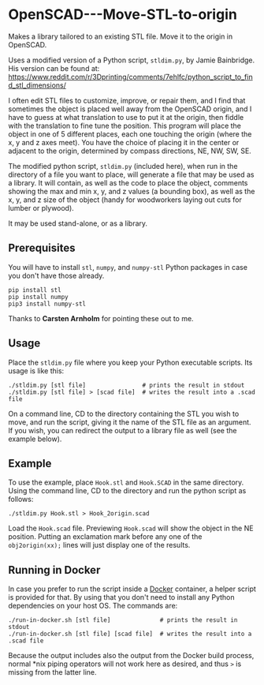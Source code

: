 # OpenSCAD---Move-STL-to-origin
Makes a library tailored to an existing STL file. Move it to the origin in OpenSCAD.

Uses a modified version of a Python script, `stldim.py`, by Jamie Bainbridge. His version can be found at:
  https://www.reddit.com/r/3Dprinting/comments/7ehlfc/python_script_to_find_stl_dimensions/

I often edit STL files to customize, improve, or repair them, and I find that sometimes the object is placed well away from the OpenSCAD origin, and I have to guess at what translation to use to put it at the origin, then fiddle with the translation to fine tune the position. This program will place the object in one of 5 different places, each one touching the origin (where the x, y and z axes meet). You have the choice of placing it in the center or adjacent to the origin, determined by compass directions, NE, NW, SW, SE.

The modified python script, `stldim.py` (included here), when run in the directory of a file you want to place, will generate a file that may be used as a library. It will contain, as well as the code to place the object, comments showing the max and min x, y, and z values (a bounding box), as well as the x, y, and z size of the object (handy for woodworkers laying out cuts for lumber or plywood).

It may be used stand-alone, or as a library.

## Prerequisites

You will have to install `stl`, `numpy`, and `numpy-stl` Python packages in case you don't have those already.

    pip install stl
    pip install numpy
    pip3 install numpy-stl

Thanks to **Carsten Arnholm** for pointing these out to me.

## Usage

Place the `stldim.py` file where you keep your Python executable scripts. Its usage is like this:

```
./stldim.py [stl file]                # prints the result in stdout
./stldim.py [stl file] > [scad file]  # writes the result into a .scad file
```

On a command line, CD to the directory containing the STL you wish to move, and run the script, giving it the name of the STL file as an argument. If you wish, you can redirect the output to a library file as well (see the example below).

## Example

To use the example, place `Hook.stl` and `Hook.SCAD` in the same directory. Using the command line, CD to the directory and run the python script as follows:

```
./stldim.py Hook.stl > Hook_2origin.scad
```

Load the `Hook.scad` file.
Previewing `Hook.scad` will show the object in the NE position.
Putting an exclamation mark before any one of the `obj2origin(xx);` lines will just display one of the results.

## Running in Docker

In case you prefer to run the script inside a [Docker](https://docs.docker.com/install/) container, a helper script is provided for that. By using that you don't need to install any Python dependencies on your host OS. The commands are:

```
./run-in-docker.sh [stl file]              # prints the result in stdout
./run-in-docker.sh [stl file] [scad file]  # writes the result into a .scad file
```

Because the output includes also the output from the Docker build process, normal *nix piping operators will not work here as desired, and thus `>` is missing from the latter line.
